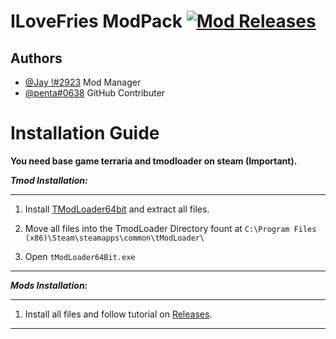 # ILoveFries ModPack [![Mod Releases](https://img.shields.io/github/v/release/pentagotherpes/ILoveFries-Mods-?color=red&label=Releases&style=flat-square)](https://github.com/pentagotherpes/ILoveFries-Mods-/releases/tag/Alpha)



## Authors
- [@Jay !#2923](https://discord.gg/~~~~~~~~) Mod Manager
- [@penta#0638](https://discord.gg/~~~~~~~~) GitHub Contributer

# Installation Guide

**You need base game terraria and tmodloader on steam (Important).**

***Tmod Installation:***

* * *

1. Install [TModLoader64bit](https://drive.google.com/file/d/1KNA48ZIBAdzFT1GLPsrv0XPdnOW8d56p/view?usp=sharing) and extract all files.

2. Move all files into the TmodLoader Directory fount at `C:\Program Files (x86)\Steam\steamapps\common\tModLoader\`

3. Open `tModLoader64Bit.exe`

* * *

***Mods Installation:***
* * *
1. Install all files and follow tutorial on [Releases](https://github.com/pentagotherpes/ILoveFries-Mods-/releases/tag/Alpha).
* * *
